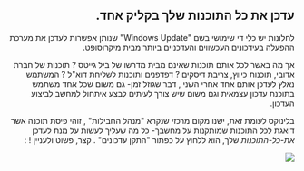 

<div id="corps" class="rtl" dir="rtl">

<h2>עדכן את כל התוכנות שלך בקליק אחד.</h2>

לחלונות יש כלי די שימושי בשם "Windows Update" שנותן אפשרות לעדכן את מערכת ההפעלה בעידכונים העכשווים והעדכניים ביותר מבית מיקרוסופט.

 אך מה באשר לכל אותם תוכנות שאינם מבית מדרשו של ביל גייטס ? תוכנות של חברת אדובי, תוכנות כיווץ, צריבת דיסקים ? דפדפנים ותוכנות לשליחת דוא"ל ?
 המשתמש נאלץ לעדכן אותם אחד אחרי השני , דבר שגוזל זמן- גם משום שכל אחד משתמש בתוכנת עדכון עצמאית וגם משום שיש צורך לעיתים לבצע איתחול למחשב לביצוע העדכון.

בלינוקס לעומת זאת, ישנו מקום מרכזי שנקרא "מנהל החבילות" ,
 זוהי פיסת תוכנה אשר דואגת לכל התוכנות שמותקנות על מחשבך- כל מה שעליך לעשות על מנת לעדכן <i>את-כל-התוכנות</i> שלך, הוא ללחוץ על כפתור "התקן עדכונים" . קצר, פשוט ולעניין ! :

<img src="Images/global_update.png" />

</div>



